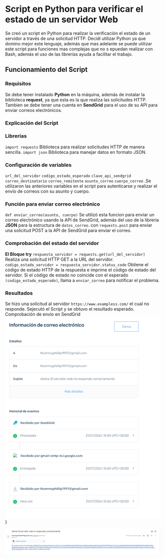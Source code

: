 # Script en Python para verificar el estado de un servidor Web
Se creó un script en Python para realizar la verificación el estado de un servidor a través de una solicitud HTTP. Decidí utilizar Python ya que domino mejor este lenguaje, además que mas adelante se puede utilizar este script para funciones mas complejas que no s epuedan realizar con Bash, además el uso de las librerías ayuda a facilitar el trabajo.
## Funcionamiento del Script
### Requisitos
Se debe tener instalado **Python** en la máquina, además de instalar la biblioteca **request**, ya que esta es la que realiza las solicitudes HTTP. Tambien se debe tener una cuenta en **SendGrid** para el uso de su API para enviar correos electrónicos.
### Explicación del Script
### Librerias
`import requests` Biblioteca para realizar solicitudes HTTP de manera sencilla.
`import json` Biblioteca para manejar datos en formato JSON.
### Configuración de variables
`url_del_servidor` 
`codigo_estado_esperado`
`clave_api_sendgrid`
`correo_destinatario` 
`correo_remitente` 
`asunto_correo` 
`cuerpo_correo` 
.Se utilizaron las anteriores variables en el script para autenticarse y realizar el envío de correos con su asunto y cuerpo.
### Función para enviar correo electrónico
`def enviar_correo(asunto, cuerpo)`
Se utilizó esta funcion para enviar un correo electrónico usando la API de SendGrid, además del uso de la libreria **JSON** para la estructura de `datos_correo`. con `requests.post` para enviar una solicitud POST a la API de SendGrid para enviar el correo.
### Comprobación del estado del servidor
**El Bloque try**
`respuesta_servidor = requests.get(url_del_servidor)` Realiza una solicitud HTTP GET a la URL del servidor.
`codigo_estado_servidor = respuesta_servidor.status_code` Obtiene el código de estado HTTP de la respuesta e imprime el código de estado del servidor.
Si el código de estado no coincide con el esperado `(codigo_estado_esperado)`, llama a `enviar_correo` para notificar el problema.
### Resultados
Se hizo una solicitud al servidor `https://www.exampless.com/` el cual no responde. Sejecutó el Script y se obtuvo el resultado esperado.
Comprobación de envío en SendGrid
![comprobaciónsendgrid](Evidencias/sendgrid.png)}

![comprobaciónsendgrid](Evidencias/correo.png)

